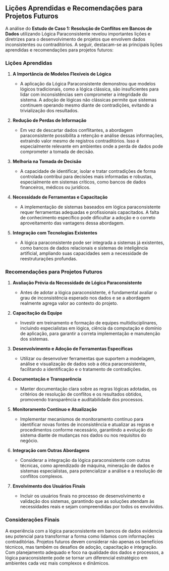 
## Lições Aprendidas e Recomendações para Projetos Futuros

A análise do **Estudo de Caso 1: Resolução de Conflitos em Bancos de Dados** utilizando Lógica Paraconsistente revelou importantes lições e diretrizes para o desenvolvimento de projetos que envolvem dados inconsistentes ou contraditórios. A seguir, destacam-se as principais lições aprendidas e recomendações para projetos futuros:

### Lições Aprendidas

1. **A Importância de Modelos Flexíveis de Lógica**
   - A aplicação da Lógica Paraconsistente demonstrou que modelos lógicos tradicionais, como a lógica clássica, são insuficientes para lidar com inconsistências sem comprometer a integridade do sistema. A adoção de lógicas não clássicas permite que sistemas continuem operando mesmo diante de contradições, evitando a trivialização dos resultados.

2. **Redução de Perdas de Informação**
   - Em vez de descartar dados conflitantes, a abordagem paraconsistente possibilita a retenção e análise dessas informações, extraindo valor mesmo de registros contraditórios. Isso é especialmente relevante em ambientes onde a perda de dados pode comprometer a tomada de decisão.

3. **Melhoria na Tomada de Decisão**
   - A capacidade de identificar, isolar e tratar contradições de forma controlada contribui para decisões mais informadas e robustas, especialmente em sistemas críticos, como bancos de dados financeiros, médicos ou jurídicos.

4. **Necessidade de Ferramentas e Capacitação**
   - A implementação de sistemas baseados em lógica paraconsistente requer ferramentas adequadas e profissionais capacitados. A falta de conhecimento específico pode dificultar a adoção e o correto aproveitamento das vantagens dessa abordagem.

5. **Integração com Tecnologias Existentes**
   - A lógica paraconsistente pode ser integrada a sistemas já existentes, como bancos de dados relacionais e sistemas de inteligência artificial, ampliando suas capacidades sem a necessidade de reestruturações profundas.

### Recomendações para Projetos Futuros

1. **Avaliação Prévia da Necessidade de Lógica Paraconsistente**
   - Antes de adotar a lógica paraconsistente, é fundamental avaliar o grau de inconsistência esperado nos dados e se a abordagem realmente agrega valor ao contexto do projeto.

2. **Capacitação da Equipe**
   - Investir em treinamento e formação de equipes multidisciplinares, incluindo especialistas em lógica, ciência da computação e domínio de aplicação, para garantir a correta implementação e manutenção dos sistemas.

3. **Desenvolvimento e Adoção de Ferramentas Específicas**
   - Utilizar ou desenvolver ferramentas que suportem a modelagem, análise e visualização de dados sob a ótica paraconsistente, facilitando a identificação e o tratamento de contradições.

4. **Documentação e Transparência**
   - Manter documentação clara sobre as regras lógicas adotadas, os critérios de resolução de conflitos e os resultados obtidos, promovendo transparência e auditabilidade dos processos.

5. **Monitoramento Contínuo e Atualização**
   - Implementar mecanismos de monitoramento contínuo para identificar novas fontes de inconsistência e atualizar as regras e procedimentos conforme necessário, garantindo a evolução do sistema diante de mudanças nos dados ou nos requisitos do negócio.

6. **Integração com Outras Abordagens**
   - Considerar a integração da lógica paraconsistente com outras técnicas, como aprendizado de máquina, mineração de dados e sistemas especialistas, para potencializar a análise e a resolução de conflitos complexos.

7. **Envolvimento dos Usuários Finais**
   - Incluir os usuários finais no processo de desenvolvimento e validação dos sistemas, garantindo que as soluções atendam às necessidades reais e sejam compreendidas por todos os envolvidos.

### Considerações Finais

A experiência com a lógica paraconsistente em bancos de dados evidencia seu potencial para transformar a forma como lidamos com informações contraditórias. Projetos futuros devem considerar não apenas os benefícios técnicos, mas também os desafios de adoção, capacitação e integração. Com planejamento adequado e foco na qualidade dos dados e processos, a lógica paraconsistente pode se tornar um diferencial estratégico em ambientes cada vez mais complexos e dinâmicos.
```
